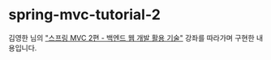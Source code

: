 # spring-mvc-tutorial-2

김영한 님의 ["스프링 MVC 2편 - 백엔드 웹 개발 활용 기술"](https://www.inflearn.com/course/%EC%8A%A4%ED%94%84%EB%A7%81-mvc-2) 강좌를 따라가며 구현한 내용입니다.
